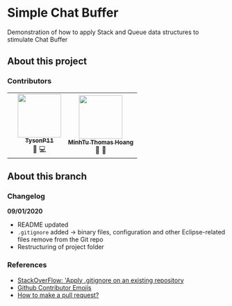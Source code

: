 # Simple Chat Buffer

Demonstration of how to apply Stack and Queue data structures to stimulate Chat Buffer

## About this project

### Contributors

<!-- ALL-CONTRIBUTORS-LIST:START -->
<!-- prettier-ignore-start -->
<!-- markdownlint-disable -->
<table>
    <tr>
        <td>
            <td align = 'center'> 
            <a href="https://github.com/TysonP11" target=" _blank"><img src="https://avatars3.githubusercontent.com/u/59603295?s=400&v=4" width="100px;" alt=""/>
            <br/><sub>
            <b>TysonP11</b></a>
            </sub><br />
            🤔 💻 
        </td>
        </td>
        <td align = 'center'> 
            <a href="https://github.com/mnhthng-thms" target=" _blank"><img src="https://avatars3.githubusercontent.com/u/19143075?s=460&v=4" width="100px;" alt=""/>
            <br/><sub>
            <b>MinhTu Thomas Hoang</b></a>
            </sub><br />
            📖 👀
        </td>
    </tr>
</table>
<!-- markdownlint-enable -->
<!-- prettier-ignore-end -->
<!-- ALL-CONTRIBUTORS-LIST:END -->

## About this branch

### Changelog

**09/01/2020**

- README updated
- `.gitignore` added -> binary files, configuration and other Eclipse-related files remove from the Git repo
- Restructuring of project folder

### References

- [StackOverFlow: 'Apply .gitignore on an existing repository](https://stackoverflow.com/questions/19663093/apply-gitignore-on-an-existing-repository-already-tracking-large-number-of-file)
- [Github Contributor Emojis](https://allcontributors.org/docs/en/emoji-key)
- [How to make a pull request?](https://opensource.com/article/19/7/create-pull-request-github)
